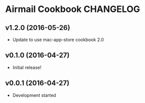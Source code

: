 Airmail Cookbook CHANGELOG
==========================

v1.2.0 (2016-05-26)
-------------------
- Update to use mac-app-store cookbook 2.0

v0.1.0 (2016-04-27)
-------------------
- Initial release!

v0.0.1 (2016-04-27)
-------------------
- Development started
